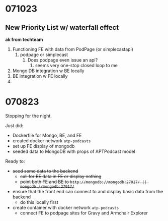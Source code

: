 # 071023

## New Priority List w/ waterfall effect
**ak from techteam**
1. Functioning FE with data from PodPage (or simplecastapi)
   1. podpage or simplecast
      1. Does podpage even issue an api?
         1. seems very one-stop closed loop to me
2. Mongo DB integration w BE locally
3. BE integration w FE locally
4. 

# 070823
Stopping for the night.

Just did:
  * Dockerfile for Mongo, BE, and FE
  * created docker network `atp-podcasts`
  * set up FE display of mongodb
  * seeded data to MongoDB with props of APTPodcast model

Ready to:
  * ~~seed some data to the backend~~
    * ~~call for BE data in FE or display nothing~~
    * ~~point both FE and BE to `http://mongodb://mongodb:27017/ || mongodb://mongodb:27017/`~~
  * ensure that the front end can connect to and display basic data from the backend
    * do this locally first
  * create container with docker network `atp-podcasts`
    * connect FE to podpage sites for Gravy and Armchair Explorer


